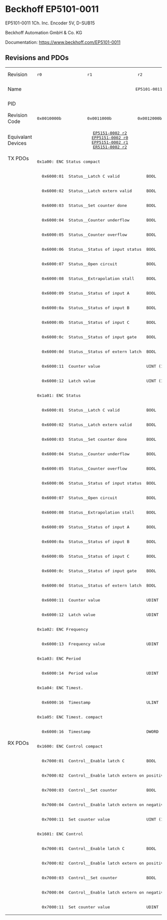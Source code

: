 # Beckhoff EP5101-0011

EP5101-0011 1Ch. Inc. Encoder 5V, D-SUB15

Beckhoff Automation GmbH & Co. KG

Documentation: <a href="https://www.beckhoff.com/EP5101-0011">https://www.beckhoff.com/EP5101-0011</a>

## Revisions and PDOs
<table>
<tr >
<td class="first">Revision</td>
<td ><pre>r0</pre></td>
<td ><pre>r1</pre></td>
<td ><pre>r2</pre></td>
<td ><pre>r3</pre></td>
</tr>
<tr >
<td class="first">Name</td>
<td  colspan=4 align="center"><pre>EP5101-0011 1Ch. Inc. Encoder 5V, D-SUB15</pre></td>
</tr>
<tr >
<td class="first">PID</td>
<td  colspan=4 align="center"><pre>0x13ed4052</pre></td>
</tr>
<tr >
<td class="first">Revision Code</td>
<td ><pre>0x0010000b</pre></td>
<td ><pre>0x0011000b</pre></td>
<td ><pre>0x0012000b</pre></td>
<td ><pre>0x0013000b</pre></td>
</tr>
<tr >
<td class="first">Equivalant Devices</td>
<td  colspan=3 align="center"><pre><a href="EP5151-0002">EP5151-0002 r2</a><br/><a href="EPP5151-0002">EPP5151-0002 r0</a><br/><a href="EPP5151-0002">EPP5151-0002 r1</a><br/><a href="ER5151-0002">ER5151-0002 r2</a></pre></td>
<td ><pre><a href="EPP5101-0011">EPP5101-0011 r0</a><br/><a href="EPP5101-0011">EPP5101-0011 r1</a></pre></td>
</tr>
<tr class="txpdo pdosection">
<td class="first" rowspan=40 valign=top>TX PDOs</td>
<td colspan=4 align="left"><pre>0x1a00: ENC Status compact</pre></td>
<td></td>
</tr>
<tr class="txpdo">
<td  colspan=4 align="left"><pre>  0x6000:01  Status__Latch C valid           BOOL</pre></td>
</tr>
<tr class="txpdo">
<td  colspan=4 align="left"><pre>  0x6000:02  Status__Latch extern valid      BOOL</pre></td>
</tr>
<tr class="txpdo">
<td  colspan=4 align="left"><pre>  0x6000:03  Status__Set counter done        BOOL</pre></td>
</tr>
<tr class="txpdo">
<td  colspan=4 align="left"><pre>  0x6000:04  Status__Counter underflow       BOOL</pre></td>
</tr>
<tr class="txpdo">
<td  colspan=4 align="left"><pre>  0x6000:05  Status__Counter overflow        BOOL</pre></td>
</tr>
<tr class="txpdo">
<td  colspan=4 align="left"><pre>  0x6000:06  Status__Status of input status  BOOL</pre></td>
</tr>
<tr class="txpdo">
<td  colspan=4 align="left"><pre>  0x6000:07  Status__Open circuit            BOOL</pre></td>
</tr>
<tr class="txpdo">
<td  colspan=4 align="left"><pre>  0x6000:08  Status__Extrapolation stall     BOOL</pre></td>
</tr>
<tr class="txpdo">
<td  colspan=4 align="left"><pre>  0x6000:09  Status__Status of input A       BOOL</pre></td>
</tr>
<tr class="txpdo">
<td  colspan=4 align="left"><pre>  0x6000:0a  Status__Status of input B       BOOL</pre></td>
</tr>
<tr class="txpdo">
<td  colspan=4 align="left"><pre>  0x6000:0b  Status__Status of input C       BOOL</pre></td>
</tr>
<tr class="txpdo">
<td  colspan=4 align="left"><pre>  0x6000:0c  Status__Status of input gate    BOOL</pre></td>
</tr>
<tr class="txpdo">
<td  colspan=4 align="left"><pre>  0x6000:0d  Status__Status of extern latch  BOOL</pre></td>
</tr>
<tr class="txpdo">
<td  colspan=4 align="left"><pre>  0x6000:11  Counter value                   UINT (16 bits)</pre></td>
</tr>
<tr class="txpdo">
<td  colspan=4 align="left"><pre>  0x6000:12  Latch value                     UINT (16 bits)</pre></td>
</tr>
<tr class="txpdo pdosection">
<td  colspan=4 align="left"><pre>0x1a01: ENC Status</pre></td>
</tr>
<tr class="txpdo">
<td  colspan=4 align="left"><pre>  0x6000:01  Status__Latch C valid           BOOL</pre></td>
</tr>
<tr class="txpdo">
<td  colspan=4 align="left"><pre>  0x6000:02  Status__Latch extern valid      BOOL</pre></td>
</tr>
<tr class="txpdo">
<td  colspan=4 align="left"><pre>  0x6000:03  Status__Set counter done        BOOL</pre></td>
</tr>
<tr class="txpdo">
<td  colspan=4 align="left"><pre>  0x6000:04  Status__Counter underflow       BOOL</pre></td>
</tr>
<tr class="txpdo">
<td  colspan=4 align="left"><pre>  0x6000:05  Status__Counter overflow        BOOL</pre></td>
</tr>
<tr class="txpdo">
<td  colspan=4 align="left"><pre>  0x6000:06  Status__Status of input status  BOOL</pre></td>
</tr>
<tr class="txpdo">
<td  colspan=4 align="left"><pre>  0x6000:07  Status__Open circuit            BOOL</pre></td>
</tr>
<tr class="txpdo">
<td  colspan=4 align="left"><pre>  0x6000:08  Status__Extrapolation stall     BOOL</pre></td>
</tr>
<tr class="txpdo">
<td  colspan=4 align="left"><pre>  0x6000:09  Status__Status of input A       BOOL</pre></td>
</tr>
<tr class="txpdo">
<td  colspan=4 align="left"><pre>  0x6000:0a  Status__Status of input B       BOOL</pre></td>
</tr>
<tr class="txpdo">
<td  colspan=4 align="left"><pre>  0x6000:0b  Status__Status of input C       BOOL</pre></td>
</tr>
<tr class="txpdo">
<td  colspan=4 align="left"><pre>  0x6000:0c  Status__Status of input gate    BOOL</pre></td>
</tr>
<tr class="txpdo">
<td  colspan=4 align="left"><pre>  0x6000:0d  Status__Status of extern latch  BOOL</pre></td>
</tr>
<tr class="txpdo">
<td  colspan=4 align="left"><pre>  0x6000:11  Counter value                   UDINT (32 bits)</pre></td>
</tr>
<tr class="txpdo">
<td  colspan=4 align="left"><pre>  0x6000:12  Latch value                     UDINT (32 bits)</pre></td>
</tr>
<tr class="txpdo pdosection">
<td  colspan=4 align="left"><pre>0x1a02: ENC Frequency</pre></td>
</tr>
<tr class="txpdo">
<td  colspan=4 align="left"><pre>  0x6000:13  Frequency value                 UDINT (32 bits)</pre></td>
</tr>
<tr class="txpdo pdosection">
<td  colspan=4 align="left"><pre>0x1a03: ENC Period</pre></td>
</tr>
<tr class="txpdo">
<td  colspan=4 align="left"><pre>  0x6000:14  Period value                    UDINT (32 bits)</pre></td>
</tr>
<tr class="txpdo pdosection">
<td  colspan=4 align="left"><pre>0x1a04: ENC Timest.</pre></td>
</tr>
<tr class="txpdo">
<td  colspan=4 align="left"><pre>  0x6000:16  Timestamp                       ULINT (64 bits)</pre></td>
</tr>
<tr class="txpdo pdosection">
<td  colspan=4 align="left"><pre>0x1a05: ENC Timest. compact</pre></td>
</tr>
<tr class="txpdo">
<td  colspan=3 align="left"><pre>  0x6000:16  Timestamp                       DWORD (32 bits)</pre></td>
<td ><pre>  0x6000:16  Timestamp                       UDINT (32 bits)</pre></td>
</tr>
<tr class="rxpdo pdosection">
<td class="first" rowspan=12 valign=top>RX PDOs</td>
<td colspan=4 align="left"><pre>0x1600: ENC Control compact</pre></td>
<td></td>
</tr>
<tr class="rxpdo">
<td  colspan=4 align="left"><pre>  0x7000:01  Control__Enable latch C         BOOL</pre></td>
</tr>
<tr class="rxpdo">
<td  colspan=4 align="left"><pre>  0x7000:02  Control__Enable latch extern on positive edge  BOOL</pre></td>
</tr>
<tr class="rxpdo">
<td  colspan=4 align="left"><pre>  0x7000:03  Control__Set counter            BOOL</pre></td>
</tr>
<tr class="rxpdo">
<td  colspan=4 align="left"><pre>  0x7000:04  Control__Enable latch extern on negative edge  BOOL</pre></td>
</tr>
<tr class="rxpdo">
<td  colspan=4 align="left"><pre>  0x7000:11  Set counter value               UINT (16 bits)</pre></td>
</tr>
<tr class="rxpdo pdosection">
<td  colspan=4 align="left"><pre>0x1601: ENC Control</pre></td>
</tr>
<tr class="rxpdo">
<td  colspan=4 align="left"><pre>  0x7000:01  Control__Enable latch C         BOOL</pre></td>
</tr>
<tr class="rxpdo">
<td  colspan=4 align="left"><pre>  0x7000:02  Control__Enable latch extern on positive edge  BOOL</pre></td>
</tr>
<tr class="rxpdo">
<td  colspan=4 align="left"><pre>  0x7000:03  Control__Set counter            BOOL</pre></td>
</tr>
<tr class="rxpdo">
<td  colspan=4 align="left"><pre>  0x7000:04  Control__Enable latch extern on negative edge  BOOL</pre></td>
</tr>
<tr class="rxpdo">
<td  colspan=4 align="left"><pre>  0x7000:11  Set counter value               UDINT (32 bits)</pre></td>
</tr>
</table>
